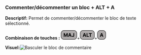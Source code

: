 ### Commenter/décommenter un bloc + ALT + A

**Descriptif:** Permet de commenter/décommenter le bloc de texte sélectionné.

**Combinaison de touches :** ![MAJ](../touches/MAJ.png)+![ALT](../touches/ALT.png)+![A](../touches/A.png)

**Visuel:**![Basculer le bloc de commentaire](gifs/maj_alt_a.gif)